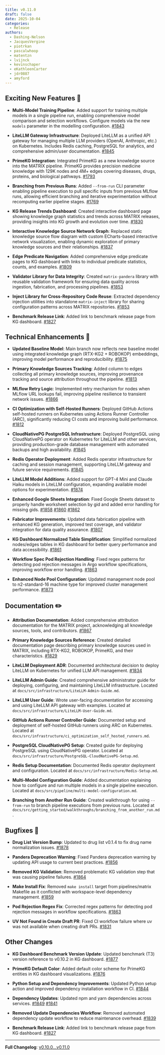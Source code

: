 ```yaml
---
title: v0.11.0
draft: false
date: 2025-10-04
categories:
  - Release
authors:
  - Dashing-Nelson
  - JacquesVergine
  - piotrkan
  - pascalwhoop
  - matentzn
  - lvijnck
  - kevinschaper
  - eKathleenCarter
  - jdr0887
  - amyford
---
```


## Exciting New Features 🎉

- **Multi-Model Training Pipeline**: Added support for training multiple models in a single pipeline run, enabling comprehensive model comparison and selection workflows. Configure models via the new `models` parameter in the modelling configuration. [#1843](https://github.com/everycure-org/matrix/pull/1843)

- **LiteLLM Gateway Infrastructure**: Deployed LiteLLM as a unified API gateway for managing multiple LLM providers (OpenAI, Anthropic, etc.) on Kubernetes. Includes Redis caching, PostgreSQL for analytics, and comprehensive admin/user documentation. [#1845](https://github.com/everycure-org/matrix/pull/1845)

- **PrimeKG Integration**: Integrated PrimeKG as a new knowledge source into the MATRIX pipeline. PrimeKG provides precision medicine knowledge with 129K nodes and 4M+ edges covering diseases, drugs, proteins, and biological pathways. [#1793](https://github.com/everycure-org/matrix/pull/1793)

- **Branching from Previous Runs**: Added `--from-run` CLI parameter enabling pipeline execution to pull specific inputs from previous MLflow runs, allowing efficient branching and iterative experimentation without recomputing earlier pipeline stages. [#1769](https://github.com/everycure-org/matrix/pull/1769)

- **KG Release Trends Dashboard**: Created interactive dashboard page showing knowledge graph statistics and trends across MATRIX releases, providing insights into KG growth and evolution over time. [#1830](https://github.com/everycure-org/matrix/pull/1830)

- **Interactive Knowledge Source Network Graph**: Replaced static knowledge source flow diagram with custom ECharts-based interactive network visualization, enabling dynamic exploration of primary knowledge sources and their relationships. [#1837](https://github.com/everycure-org/matrix/pull/1837)

- **Edge Predicate Navigation**: Added comprehensive edge predicate pages to KG dashboard with links to individual predicate statistics, counts, and examples. [#1809](https://github.com/everycure-org/matrix/pull/1809)

- **Validator Library for Data Integrity**: Created `matrix-pandera` library with reusable validation framework for ensuring data quality across ingestion, fabrication, and processing pipelines. [#1853](https://github.com/everycure-org/matrix/pull/1853)

- **Inject Library for Cross-Repository Code Reuse**: Extracted dependency injection utilities into standalone `matrix-inject` library for sharing configuration patterns across MATRIX repositories. [#1853](https://github.com/everycure-org/matrix/pull/1853)

- **Benchmark Release Link**: Added link to benchmark release page from KG dashboard. [#1827](https://github.com/everycure-org/matrix/pull/1827)

## Technical Enhancements 🧰

- **Updated Baseline Model**: Main branch now reflects new baseline model using integrated knowledge graph (RTX-KG2 + ROBOKOP) embeddings, improving model performance and reproducibility. [#1875](https://github.com/everycure-org/matrix/pull/1875)

- **Primary Knowledge Sources Tracking**: Added column to edges collecting all primary knowledge sources, improving provenance tracking and source attribution throughout the pipeline. [#1813](https://github.com/everycure-org/matrix/pull/1813)

- **MLflow Retry Logic**: Implemented retry mechanism for nodes when MLflow URL lookups fail, improving pipeline resilience to transient network issues. [#1866](https://github.com/everycure-org/matrix/pull/1866)

- **CI Optimization with Self-Hosted Runners**: Deployed GitHub Actions self-hosted runners on Kubernetes using Actions Runner Controller (ARC), significantly reducing CI costs and improving build performance. [#1812](https://github.com/everycure-org/matrix/pull/1812)

- **CloudNativePG PostgreSQL Infrastructure**: Deployed PostgreSQL using CloudNativePG operator on Kubernetes for LiteLLM and other services, providing production-grade database management with automated backups and high availability. [#1845](https://github.com/everycure-org/matrix/pull/1845)

- **Redis Operator Deployment**: Added Redis operator infrastructure for caching and session management, supporting LiteLLM gateway and future service requirements. [#1845](https://github.com/everycure-org/matrix/pull/1845)

- **LiteLLM Model Additions**: Added support for GPT-4 Mini and Claude Haiku models in LiteLLM configuration, expanding available model options for experimentation. [#1874](https://github.com/everycure-org/matrix/pull/1874)

- **Enhanced Google Sheets Integration**: Fixed Google Sheets dataset to properly handle worksheet selection by gid and added error handling for missing gids. [#1858](https://github.com/everycure-org/matrix/pull/1858) [#1860](https://github.com/everycure-org/matrix/pull/1860) [#1862](https://github.com/everycure-org/matrix/pull/1862)

- **Fabricator Improvements**: Updated data fabrication pipeline with enhanced KG generation, improved test coverage, and validator integration for data quality assurance. [#1807](https://github.com/everycure-org/matrix/pull/1807)

- **KG Dashboard Normalized Table Simplification**: Simplified normalized nodes/edges tables in KG dashboard for better query performance and data accessibility. [#1861](https://github.com/everycure-org/matrix/pull/1861)

- **Workflow Spec Pod Rejection Handling**: Fixed regex patterns for detecting pod rejection messages in Argo workflow specifications, improving workflow error handling. [#1863](https://github.com/everycure-org/matrix/pull/1863)

- **Enhanced Node Pool Configuration**: Updated management node pool to n2-standard-16 machine type for improved cluster management performance. [#1873](https://github.com/everycure-org/matrix/pull/1873)


## Documentation ✏️

- **Attribution Documentation**: Added comprehensive attribution documentation for the MATRIX project, acknowledging all knowledge sources, tools, and contributors. [#1867](https://github.com/everycure-org/matrix/pull/1867)

- **Primary Knowledge Sources Reference**: Created detailed documentation page describing primary knowledge sources used in MATRIX, including RTX-KG2, ROBOKOP, PrimeKG, and their characteristics. [#1829](https://github.com/everycure-org/matrix/pull/1829)

- **LiteLLM Deployment ADR**: Documented architectural decision to deploy LiteLLM on Kubernetes for unified LLM API management. [#1834](https://github.com/everycure-org/matrix/pull/1834)

- **LiteLLM Admin Guide**: Created comprehensive administrator guide for deploying, configuring, and maintaining LiteLLM infrastructure. Located at `docs/src/infrastructure/LiteLLM-Admin-Guide.md`.

- **LiteLLM User Guide**: Wrote user-facing documentation for accessing and using LiteLLM API gateway with examples. Located at `docs/src/infrastructure/LiteLLM-User-Guide.md`.

- **GitHub Actions Runner Controller Guide**: Documented setup and deployment of self-hosted GitHub runners using ARC on Kubernetes. Located at `docs/src/infrastructure/ci_optimization_self_hosted_runners.md`.

- **PostgreSQL CloudNativePG Setup**: Created guide for deploying PostgreSQL using CloudNativePG operator. Located at `docs/src/infrastructure/PostgreSQL-CloudNativePG-Setup.md`.

- **Redis Setup Documentation**: Documented Redis operator deployment and configuration. Located at `docs/src/infrastructure/Redis-Setup.md`.

- **Multi-Model Configuration Guide**: Added documentation explaining how to configure and run multiple models in a single pipeline execution. Located at `docs/src/pipeline/multi-model-configuration.md`.

- **Branching from Another Run Guide**: Created walkthrough for using `--from-run` to branch pipeline executions from previous runs. Located at `docs/src/getting_started/walkthroughs/branching_from_another_run.md`.

## Bugfixes 🐛

- **Drug List Version Bump**: Updated to drug list v0.1.4 to fix drug name normalization issues. [#1878](https://github.com/everycure-org/matrix/pull/1878)

- **Pandera Deprecation Warning**: Fixed Pandera deprecation warning by updating API usage to current best practices. [#1856](https://github.com/everycure-org/matrix/pull/1856)

- **Removed KG Validation**: Removed problematic KG validation step that was causing pipeline failures. [#1864](https://github.com/everycure-org/matrix/pull/1864)

- **Make Install Fix**: Removed `make install` target from pipelines/matrix Makefile as it conflicted with workspace-level dependency management. [#1859](https://github.com/everycure-org/matrix/pull/1859)


- **Pod Rejection Regex Fix**: Corrected regex patterns for detecting pod rejection messages in workflow specifications. [#1863](https://github.com/everycure-org/matrix/pull/1863)

- **UV Not Found in Create Draft PR**: Fixed CI workflow failure where uv was not available when creating draft PRs. [#1831](https://github.com/everycure-org/matrix/pull/1831)

## Other Changes

- **KG Dashboard Benchmark Version Update**: Updated benchmark (T3) version reference to v0.10.2 in KG dashboard. [#1877](https://github.com/everycure-org/matrix/pull/1877)

- **PrimeKG Default Color**: Added default color scheme for PrimeKG entities in KG dashboard visualizations. [#1876](https://github.com/everycure-org/matrix/pull/1876)

- **Python Setup and Dependency Improvements**: Updated Python setup action and improved dependency installation workflow in CI. [#1844](https://github.com/everycure-org/matrix/pull/1844)

- **Dependency Updates**: Updated npm and yarn dependencies across services. [#1849](https://github.com/everycure-org/matrix/pull/1849) [#1841](https://github.com/everycure-org/matrix/pull/1841)

- **Removed Update Dependencies Workflow**: Removed automated dependency update workflow to reduce maintenance overhead. [#1839](https://github.com/everycure-org/matrix/pull/1839)

- **Benchmark Release Link**: Added link to benchmark release page from KG dashboard. [#1827](https://github.com/everycure-org/matrix/pull/1827)

---

**Full Changelog**: [v0.10.0...v0.11.0](https://github.com/everycure-org/matrix/pull/compare/v0.10.0...v0.11.0)
